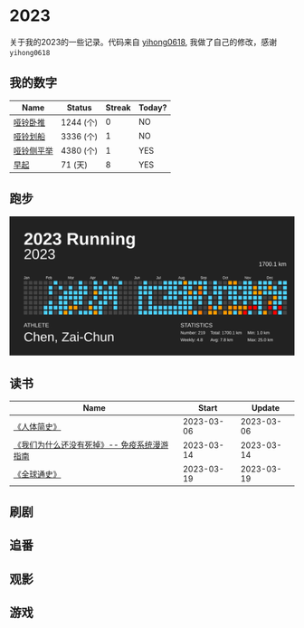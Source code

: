 # 2023
关于我的2023的一些记录。代码来自 [yihong0618](https://github.com/yihong0618/2021), 我做了自己的修改，感谢 `yihong0618`

## 我的数字

<!--START_SECTION:my_number-->
| Name | Status | Streak | Today? | 
 | ---- | ---- | ---- | ---- |
| [哑铃卧推](https://github.com/chenzaichun/2023/issues/5) | 1244 (个) | 0 | NO |
| [哑铃划船](https://github.com/chenzaichun/2023/issues/15) | 3336 (个) | 1 | NO |
| [哑铃侧平举](https://github.com/chenzaichun/2023/issues/4) | 4380 (个) | 1 | YES |
| [早起](https://github.com/chenzaichun/2023/issues/10) | 71 (天) | 8 | YES |

<!--END_SECTION:my_number-->

## 跑步

![](https://raw.githubusercontent.com/chenzaichun/running_page/gh-pages/static/assets/github_2023.svg)


## 读书

<!--START_SECTION:my_read-->
| Name | Start | Update | 
 | ---- | ---- | ---- | 
| [《人体简史》](https://github.com/chenzaichun/2023/issues/8#issuecomment-1455308560) | 2023-03-06 | 2023-03-06 | 
| [《我们为什么还没有死掉》-- 免疫系统漫游指南](https://github.com/chenzaichun/2023/issues/8#issuecomment-1467273248) | 2023-03-14 | 2023-03-14 | 
| [《全球通史》](https://github.com/chenzaichun/2023/issues/8#issuecomment-1475150908) | 2023-03-19 | 2023-03-19 | 

<!--END_SECTION:my_read-->

## 刷剧

<!--START_SECTION:my_drama-->
<!--END_SECTION:my_drama-->

## 追番

<!--START_SECTION:my_bangumi-->
<!--END_SECTION:my_bangumi-->

## 观影

<!--START_SECTION:my_movie-->
<!--END_SECTION:my_movie-->

## 游戏
<!--START_SECTION:my_game-->
<!--END_SECTION:my_game-->

